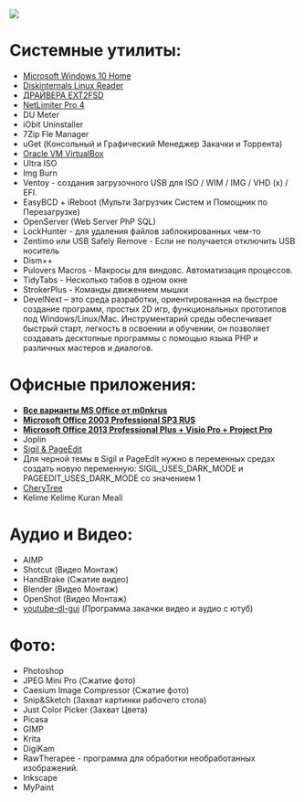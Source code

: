 ![](https://c4.wallpaperflare.com/wallpaper/100/360/974/windows-10-material-wallpaper-preview.jpg)

# Системные утилиты:

 - [Microsoft Windows 10 Home](https://www.microsoft.com/en-us/software-download/windows10ISO "C4WNR-GXPDX-XJF6C-FMYXX-6CKVQ")
 - [Diskinternals Linux Reader](https://www.diskinternals.com/linux-reader/ "Бесплатная программа Linux Reader ™ для Windows. Можете работать с разделами Linux как с обычными NTFS или FAT.")
 - [ДРАЙВЕРА EXT2FSD](https://losst.ru/podklyuchenie-ext4-v-windows "С помощью драйвера Ext2fsd вы можете работать с вашими разделами Linux как с обычными NTFS или FAT.")
 - [NetLimiter Pro 4](https://www.netlimiter.com "Сетевой Файрвол - (RegName: Vladimir Putin #2) (RegCode: XLEVD-PNASB-6A3BD-Z72GJ-SPAH7)")
 - DU Meter
 - iObit Uninstaller
 - 7Zip Fle Manager
 - uGet (Консольный и Графический Менеджер Закачки и Торрента)
 - [Oracle VM VirtualBox](https://www.virtualbox.org/ "Мощный продукт виртуализации x86 и AMD64/Intel64 для корпоративного и домашнего использования.")
 - Ultra ISO
 - Img Burn
 - Ventoy - создания загрузочного USB для ISO / WIM / IMG / VHD (x) / EFI.
 - EasyBCD + iReboot (Мульти Загрузчик Систем и Помощник по Перезагрузке)
 - OpenServer (Web Server PhP SQL)
 - LockHunter - для удаления файлов заблокированных чем-то
 - Zentimo или USB Safely Remove - Если не получается отключить USB носитель
 - Dism++
 - Pulovers Macros - Макросы для виндовс. Автоматизация процессов.
 - TidyTabs - Несколько табов в одном окне
 - StrokerPlus - Команды движением мышки
 - DevelNext – это среда разработки, ориентированная на быстрое создание программ, простых 2D игр, функциональных прототипов под Windows/Linux/Mac. Инструментарий среды обеспечивает быстрый старт, легкость в освоении и обучении, он позволяет создавать десктопные программы с помощью языка PHP и различных мастеров и диалогов.


 # Офисные приложения:

 - [**Все варианты MS Office от m0nkrus**](http://w13.monkrus.ws/search/label/Office)
 - [**Microsoft Office 2003 Professional SP3 RUS**](https://rutracker.org/forum/viewtopic.php?t=3405578)
 - [**Microsoft Office 2013 Professional Plus + Visio Pro + Project Pro**](http://rutracker.ru/viewtopic.php?t=65139)
 - Joplin
 - [Sigil & PageEdit](https://sigil-ebook.com/ "Sigil & PageEdit")
 - Для черной темы в Sigil и PageEdit нужно в переменных средах создать новую переменную:
    SIGIL\_USES\_DARK_MODE
    и
    PAGEEDIT\_USES\_DARK_MODE
    со значением 1
 - [CheryTree](https://www.giuspen.com/cherrytree/ "CheryTree")
 - Kelime Kelime Kuran Meali


 # Аудио и Видео:

 - AIMP
 - Shotcut (Видео Монтаж)
 - HandBrake (Сжатие видео)
 - Blender (Видео Монтаж)
 - OpenShot (Видео Монтаж)
 - [youtube-dl-gui](https://github.com/MrS0m30n3/youtube-dl-gui/releases/tag/0.4 "youtube-dl-gui") (Программа закачки видео и аудио с ютуб)


 # Фото:

 - Photoshop
 - JPEG Mini Pro (Сжатие фото)
 - Caesium Image Compressor (Сжатие фото)
 - Snip&Sketch (Захват картинки рабочего стола)
 - Just Color Picker (Захват Цвета)
 - Picasa
 - GIMP
 - Krita
 - DigiKam
 - RawTherapee - программа для обработки необработанных изображений.
 - Inkscape
 - MyPaint